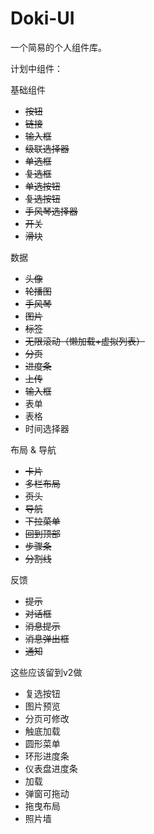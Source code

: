 # Doki-UI
 一个简易的个人组件库。

计划中组件：

基础组件

- ~~按钮~~
- ~~链接~~
- ~~输入框~~
- ~~级联选择器~~
- ~~单选框~~
- ~~复选框~~
- ~~单选按钮~~
- ~~复选按钮~~
- ~~手风琴选择器~~
- ~~开关~~
- ~~滑块~~


数据

- ~~头像~~
- ~~轮播图~~
- ~~手风琴~~
- ~~图片~~
- ~~标签~~
- ~~无限滚动（懒加载+虚拟列表）~~
- ~~分页~~
- ~~进度条~~
- ~~上传~~
- ~~输入框~~
- 表单
- 表格
- 时间选择器


布局 & 导航

- ~~卡片~~
- ~~多栏布局~~
- ~~页头~~
- ~~导航~~
- ~~下拉菜单~~
- ~~回到顶部~~
- ~~步骤条~~
- ~~分割线~~

反馈

- ~~提示~~
- ~~对话框~~
- ~~消息提示~~
- ~~消息弹出框~~
- ~~通知~~

这些应该留到v2做

- 复选按钮
- 图片预览
- 分页可修改
- 触底加载 
- 圆形菜单
- 环形进度条
- 仪表盘进度条
- 加载
- 弹窗可拖动
- 拖曳布局
- 照片墙

